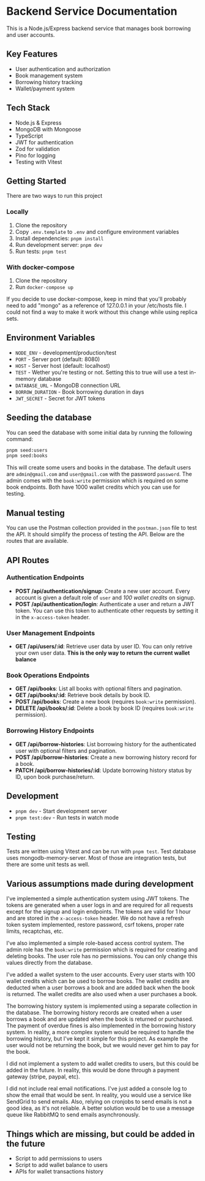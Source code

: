 # Backend Service Documentation

This is a Node.js/Express backend service that manages book borrowing and user accounts.

## Key Features

- User authentication and authorization
- Book management system
- Borrowing history tracking
- Wallet/payment system

## Tech Stack

- Node.js & Express
- MongoDB with Mongoose
- TypeScript
- JWT for authentication
- Zod for validation
- Pino for logging
- Testing with Vitest

## Getting Started

There are two ways to run this project

### Locally

1. Clone the repository
2. Copy `.env.template` to `.env` and configure environment variables
3. Install dependencies: `pnpm install`
4. Run development server: `pnpm dev`
5. Run tests: `pnpm test`

### With docker-compose

1. Clone the repository
2. Run `docker-compose up`

If you decide to use docker-compose, keep in mind that you'll probably need to add "mongo" as a reference of 127.0.0.1 in your /etc/hosts file.
I could not find a way to make it work without this change while using replica sets.

## Environment Variables

- `NODE_ENV` - development/production/test
- `PORT` - Server port (default: 8080)
- `HOST` - Server host (default: localhost)
- `TEST` - Wether you're testing or not. Setting this to true will use a test in-memory database
- `DATABASE_URL` - MongoDB connection URL
- `BORROW_DURATION` - Book borrowing duration in days
- `JWT_SECRET` - Secret for JWT tokens

## Seeding the database

You can seed the database with some initial data by running the following command:

```bash
pnpm seed:users
pnpm seed:books
```

This will create some users and books in the database.
The default users are `admin@gmail.com` and `user@gmail.com` with the password `password`.
The admin comes with the `book:write` permission which is required on some book endpoints.
Both have 1000 wallet credits which you can use for testing.

## Manual testing

You can use the Postman collection provided in the `postman.json` file to test the API. It should simplify the process of testing the API. Below are the routes that are available.

## API Routes

### Authentication Endpoints

- **POST /api/authentication/signup**: Create a new user account. Every account is given a default role of `user` and _100 wallet credits_ on signup.
- **POST /api/authentication/login**: Authenticate a user and return a JWT token. You can use this token to authenticate other requests by setting it in the `x-access-token` header.

### User Management Endpoints

- **GET /api/users/:id**: Retrieve user data by user ID. You can only retrive your own user data. **This is the only way to return the current wallet balance**

### Book Operations Endpoints

- **GET /api/books**: List all books with optional filters and pagination.
- **GET /api/books/:id**: Retrieve book details by book ID.
- **POST /api/books**: Create a new book (requires `book:write` permission).
- **DELETE /api/books/:id**: Delete a book by book ID (requires `book:write` permission).

### Borrowing History Endpoints

- **GET /api/borrow-histories**: List borrowing history for the authenticated user with optional filters and pagination.
- **POST /api/borrow-histories**: Create a new borrowing history record for a book.
- **PATCH /api/borrow-histories/:id**: Update borrowing history status by ID, upon book purchase/return.

## Development

- `pnpm dev` - Start development server
- `pnpm test:dev` - Run tests in watch mode

## Testing

Tests are written using Vitest and can be run with `pnpm test`. Test database uses mongodb-memory-server. Most of those are integration tests, but there are some unit tests as well.

## Various assumptions made during development

I've implemented a simple authentication system using JWT tokens. The tokens are generated when a user logs in and are required for all requests except for the signup and login endpoints. The tokens are valid for 1 hour and are stored in the `x-access-token` header. We do not have a refresh token system implemented, restore password, csrf tokens, proper rate limits, recaptchas, etc.

I've also implemented a simple role-based access control system. The admin role has the `book:write` permission which is required for creating and deleting books. The user role has no permissions. You can only change this values directly from the database.

I've added a wallet system to the user accounts. Every user starts with 100 wallet credits which can be used to borrow books. The wallet credits are deducted when a user borrows a book and are added back when the book is returned. The wallet credits are also used when a user purchases a book.

The borrowing history system is implemented using a separate collection in the database. The borrowing history records are created when a user borrows a book and are updated when the book is returned or purchased. The payment of overdue fines is also implemented in the borrowing history system.
In reality, a more complex system would be required to handle the borrowing history, but I've kept it simple for this project. As example the user would not be returning the book, but we would never get him to pay for the book.

I did not implement a system to add wallet credits to users, but this could be added in the future. In reality, this would be done through a payment gateway (stripe, paypal, etc).

I did not include real email notifications. I've just added a console log to show the email that would be sent. In reality, you would use a service like SendGrid to send emails. Also, relying on cronjobs to send emails is not a good idea, as it's not reliable. A better solution would be to use a message queue like RabbitMQ to send emails asynchronously.

## Things which are missing, but could be added in the future

- Script to add permissions to users
- Script to add wallet balance to users
- APIs for wallet transactions history

